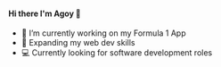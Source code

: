 #### Hi there I'm Agoy 👋

- 🔭 I’m currently working on my Formula 1 App
- 🌱 Expanding my web dev skills 
- 💻 Currently looking for software development roles
